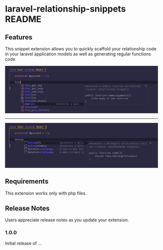 # laravel-relationship-snippets README

## Features

This snippet extension allows you to quickly scaffold your relationship code in your laravel application models as well as generating regular functions code. 

![function snippet](screenshots/screen1.png "function snippet")

---

![relationship snippet](screenshots/screen2.png "relationship snippets")

## Requirements

This extension works only with php files.

## Release Notes

Users appreciate release notes as you update your extension.

### 1.0.0

Initial release of ...
